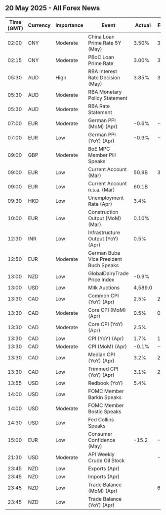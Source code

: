 ## 20 May 2025 - All Forex News

| Time (GMT) | Currency | Importance | Event | Actual | Forecast | Previous |
|------|----------|------------|-------|--------|----------|----------|
| 02:00 | CNY | Moderate | China Loan Prime Rate 5Y (May) | 3.50% | 3.50% | 3.60% |
| 02:15 | CNY | Moderate | PBoC Loan Prime Rate | 3.00% | 3.00% | 3.10% |
| 05:30 | AUD | High | RBA Interest Rate Decision (May) | 3.85% | 3.85% | 4.10% |
| 05:30 | AUD | Moderate | RBA Monetary Policy Statement |  |  |  |
| 05:30 | AUD | Moderate | RBA Rate Statement |  |  |  |
| 07:00 | EUR | Moderate | German PPI (MoM) (Apr) | -0.6% | -0.3% | -0.7% |
| 07:00 | EUR | Low | German PPI (YoY) (Apr) | -0.9% | -0.6% | -0.2% |
| 09:00 | GBP | Moderate | BoE MPC Member Pill Speaks |  |  |  |
| 09:00 | EUR | Low | Current Account (Mar) | 50.9B | 35.9B | 34.3B |
| 09:00 | EUR | Low | Current Account n.s.a. (Mar) | 60.1B |  | 33.1B |
| 09:30 | HKD | Low | Unemployment Rate (Apr) | 3.4% |  | 3.2% |
| 10:00 | EUR | Low | Construction Output (MoM) (Mar) | 0.10% |  | -1.16% |
| 12:30 | INR | Low | Infrastructure Output (YoY) (Apr) | 0.5% |  | 4.6% |
| 12:50 | EUR | Moderate | German Buba Vice President Buch Speaks |  |  |  |
| 13:00 | NZD | Low | GlobalDairyTrade Price Index | -0.9% |  | 4.6% |
| 13:00 | USD | Low | Milk Auctions | 4,589.0 |  | 4,516.0 |
| 13:30 | CAD | Low | Common CPI (YoY) (Apr) | 2.5% | 2.3% | 2.3% |
| 13:30 | CAD | Moderate | Core CPI (MoM) (Apr) | 0.5% | 0.2% | 0.1% |
| 13:30 | CAD | Moderate | Core CPI (YoY) (Apr) | 2.5% |  | 2.2% |
| 13:30 | CAD | Low | CPI (YoY) (Apr) | 1.7% | 1.6% | 2.3% |
| 13:30 | CAD | Moderate | CPI (MoM) (Apr) | -0.1% | -0.1% | 0.3% |
| 13:30 | CAD | Low | Median CPI (YoY) (Apr) | 3.2% | 2.9% | 2.8% |
| 13:30 | CAD | Low | Trimmed CPI (YoY) (Apr) | 3.1% | 2.8% | 2.9% |
| 13:55 | USD | Low | Redbook (YoY) | 5.4% |  | 5.8% |
| 14:00 | USD | Low | FOMC Member Barkin Speaks |  |  |  |
| 14:00 | USD | Moderate | FOMC Member Bostic Speaks |  |  |  |
| 14:30 | USD | Low | Fed Collins Speaks |  |  |  |
| 15:00 | EUR | Low | Consumer Confidence (May) | -15.2 | -16.0 | -16.6 |
| 21:30 | USD | Moderate | API Weekly Crude Oil Stock |  | -1.850M | 4.287M |
| 23:45 | NZD | Low | Exports (Apr) |  |  | 7.59B |
| 23:45 | NZD | Low | Imports (Apr) |  |  | 6.62B |
| 23:45 | NZD | Low | Trade Balance (MoM) (Apr) |  | 670M | 970M |
| 23:45 | NZD | Low | Trade Balance (YoY) (Apr) |  |  | -6,130M |

